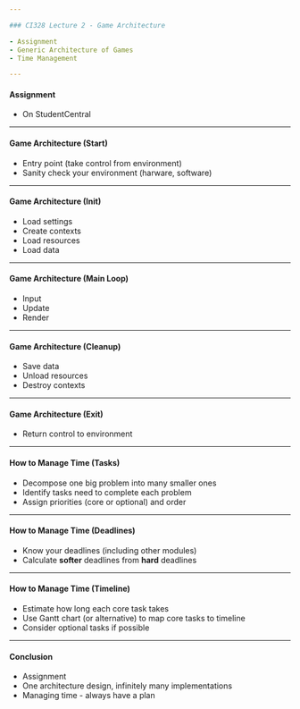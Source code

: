 ```yaml
---

### CI328 Lecture 2 - Game Architecture

- Assignment
- Generic Architecture of Games
- Time Management

---
```


#### Assignment

- On StudentCentral

---

#### Game Architecture (Start)

- Entry point (take control from environment)
- Sanity check your environment (harware, software)

---

#### Game Architecture (Init)

- Load settings
- Create contexts
- Load resources
- Load data

---

#### Game Architecture (Main Loop)

- Input
- Update
- Render

---

#### Game Architecture (Cleanup)

- Save data
- Unload resources
- Destroy contexts 

---

#### Game Architecture (Exit)

- Return control to environment

---

#### How to Manage Time (Tasks)

- Decompose one big problem into many smaller ones
- Identify tasks need to complete each problem
- Assign priorities (core or optional) and order

---

#### How to Manage Time (Deadlines)

- Know your deadlines (including other modules)
- Calculate **softer** deadlines from **hard** deadlines

---

#### How to Manage Time (Timeline)

- Estimate how long each core task takes
- Use Gantt chart (or alternative) to map core tasks to timeline
- Consider optional tasks if possible

---

#### Conclusion

- Assignment
- One architecture design, infinitely many implementations
- Managing time - always have a plan